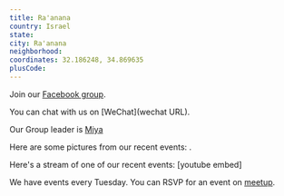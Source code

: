 ```yaml
---
title: Ra'anana
country: Israel
state: 
city: Ra'anana
neighborhood: 
coordinates: 32.186248, 34.869635
plusCode:
---
```

Join our [Facebook group](https://www.facebook.com/groups/free.code.camp.raanana).

You can chat with us on [WeChat](wechat URL).

Our Group leader is [Miya](freecodecamp.org/miya)

Here are some pictures from our recent events:
![]().

Here's a stream of one of our recent events:
[youtube embed]

We have events every Tuesday. You can RSVP for an event on [meetup](meetupurl).
